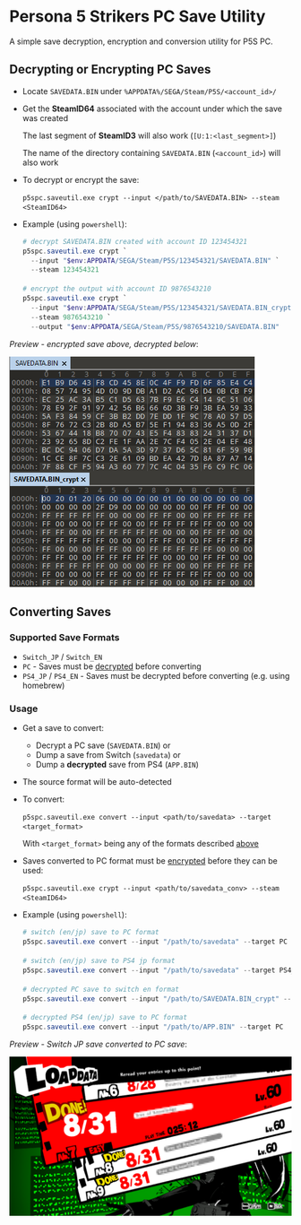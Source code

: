 
# Persona 5 Strikers PC Save Utility

A simple save decryption, encryption and conversion utility for P5S PC.

## Decrypting or Encrypting PC Saves

- Locate `SAVEDATA.BIN` under `%APPDATA%/SEGA/Steam/P5S/<account_id>/`

- Get the **SteamID64** associated with the account under which the save was created

  The last segment of **SteamID3** will also work (`[U:1:<last_segment>]`)

  The name of the directory containing `SAVEDATA.BIN` (`<account_id>`) will also work

- To decrypt or encrypt the save:

  `p5spc.saveutil.exe crypt --input </path/to/SAVEDATA.BIN> --steam <SteamID64>`

- Example (using `powershell`):

  ```powershell
  # decrypt SAVEDATA.BIN created with account ID 123454321
  p5spc.saveutil.exe crypt `
    --input "$env:APPDATA/SEGA/Steam/P5S/123454321/SAVEDATA.BIN" `
    --steam 123454321

  # encrypt the output with account ID 9876543210
  p5spc.saveutil.exe crypt `
    --input "$env:APPDATA/SEGA/Steam/P5S/123454321/SAVEDATA.BIN_crypt" `
    --steam 9876543210 `
    --output "$env:APPDATA/SEGA/Steam/P5S/9876543210/SAVEDATA.BIN"
  ```

_Preview - encrypted save above, decrypted below_:

![crypt](img/crypt.png)

## Converting Saves

### Supported Save Formats

- `Switch_JP` / `Switch_EN`
- `PC` - Saves must be [decrypted](#decrypting-or-encrypting-pc-saves) before converting
- `PS4_JP` / `PS4_EN` - Saves must be decrypted before converting (e.g. using homebrew)

### Usage

- Get a save to convert:
  - Decrypt a PC save (`SAVEDATA.BIN`) or
  - Dump a save from Switch (`savedata`) or
  - Dump a **decrypted** save from PS4 (`APP.BIN`)

- The source format will be auto-detected

- To convert:

  `p5spc.saveutil.exe convert --input <path/to/savedata> --target <target_format>`

  With `<target_format>` being any of the formats described [above](#supported-save-formats)

- Saves converted to PC format must be [encrypted](#decrypting-or-encrypting-pc-saves) before they can be used:

  `p5spc.saveutil.exe crypt --input <path/to/savedata_conv> --steam <SteamID64>`

- Example (using `powershell`):

  ```powershell
  # switch (en/jp) save to PC format
  p5spc.saveutil.exe convert --input "/path/to/savedata" --target PC

  # switch (en/jp) save to PS4 jp format
  p5spc.saveutil.exe convert --input "/path/to/savedata" --target PS4_JP

  # decrypted PC save to switch en format
  p5spc.saveutil.exe convert --input "/path/to/SAVEDATA.BIN_crypt" --target Switch_EN

  # decrypted PS4 (en/jp) save to PC format
  p5spc.saveutil.exe convert --input "/path/to/APP.BIN" --target PC
  ```

_Preview - Switch JP save converted to PC save_:

![convert](img/convert.png)
